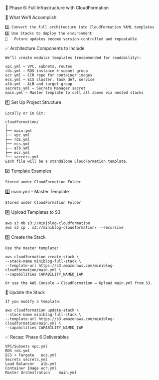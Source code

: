 🚀 Phase 6: Full Infrastructure with CloudFormation

🎯 What We’ll Accomplish

    1️⃣	Convert the full architecture into CloudFormation YAML templates
    2️⃣	Use Stacks to deploy the environment
    🔁	Future updates become version-controlled and repeatable

✅ Architecture Components to Include

    We’ll create modular templates (recommended for readability):

    vpc.yml – VPC, subnets, routes
    rds.yml – RDS instance + subnet group
    ecr.yml – ECR repo for container images
    ecs.yml – ECS cluster, task def, service
    alb.yml – ALB and target group
    secrets.yml – Secrets Manager secret
    main.yml – Master template to call all above via nested stacks

1️⃣ Set Up Project Structure

    Locally or in Git:

    cloudformation/
    │
    ├── main.yml
    ├── vpc.yml
    ├── rds.yml
    ├── ecs.yml
    ├── alb.yml
    ├── ecr.yml
    └── secrets.yml
    Each file will be a standalone CloudFormation template.

2️⃣ Template Examples
    
    Stored under CloudFormation Folder

3️⃣ main.yml – Master Template

    Stored under CloudFormation Folder 

4️⃣ Upload Templates to S3

    aws s3 mb s3://miniblog-cloudformation
    aws s3 cp . s3://miniblog-cloudformation/ --recursive

5️⃣ Create the Stack

    Use the master template:

    aws cloudformation create-stack \
    --stack-name miniblog-full-stack \
    --template-url https://s3.amazonaws.com/miniblog-cloudformation/main.yml \
    --capabilities CAPABILITY_NAMED_IAM

    Or use the AWS Console → CloudFormation → Upload main.yml from S3.

🔁 Update the Stack

    If you modify a template:

    aws cloudformation update-stack \
    --stack-name miniblog-full-stack \
    --template-url https://s3.amazonaws.com/miniblog-cloudformation/main.yml \
    --capabilities CAPABILITY_NAMED_IAM

✅ Recap: Phase 6 Deliverables

    VPC/Subnets	vpc.yml
    RDS	rds.yml
    ECS + Fargate	ecs.yml
    Secrets	secrets.yml
    Load Balancer	alb.yml
    Container Image	ecr.yml
    Master Orchestration	main.yml
